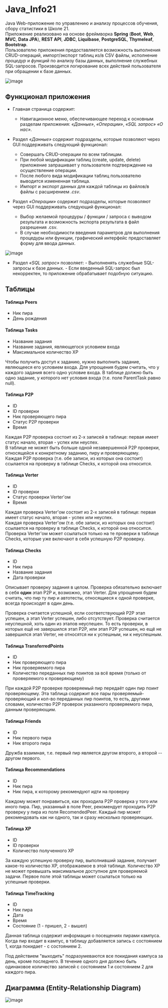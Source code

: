 # Java_Info21

Java Web-приложение по управлению и анализу процессов обучения, сбору статистики в Школе 21.\
Приложение реализовано на основе фреймворка **Spring** (**Boot**, **Web**, **MVC**, **Data JPA**), **REST API**, **JDBC**, **Liquibase**, **PostgreSQL**, **Thymeleaf**, **Bootstrap**.\
Пользователю приложения предоставляется возможность выполнения CRUD-операций, импорт/экспорт таблиц из/в CSV файлы, исполнение *процедур* и *функций* по анализу базы данных, выполнение служебных SQL-запросов.
Производится логирование всех действий пользователя при обращении к базе данных.

![image](materials/project-record.gif)


## Функционал приложения 

- Главная страница содержит:
    - Навигационное меню, обеспечивающее переход к основным разделам приложения: *«Данные»*, *«Операции»*, *«SQL запрос»*
      *«О нас»*.

- Раздел *«Данные»* содержит подразделы, которые позволяют через GUI поддерживать следующий функционал:
    - Совершать CRUD-операции по всем таблицам.
    - При любой модификации таблиц (create, update, delete) приложение запрашивает у пользователя подтверждение на осуществление операции.
    - После любого вида модификации таблиц пользователю выводится измененная таблица.
    - Импорт и экспорт данных для каждой таблицы из файлов/в файлы с расширением *.csv*.

- Раздел *«Операции»* содержит подразделы, которые позволяют через GUI поддерживать следующий функционал:
    - Выбор желаемой процедуры / функции / запроса с выводом результата и возможность экспорта результата в файл разрешения .csv.
    - В случае необходимости введения параметров для выполнения процедуры или функции, графический интерфейс предоставляет форму для ввода данных.

![image](materials/calls.png)

- Раздел *«SQL запрос»* позволяет:
      - Выполненять служебные SQL-запросы к базе данных.
      - Если введенный SQL-запрос был некорректен, то приложение обрабатывает подобную ситуацию.
  

## Таблицы

#### Таблица Peers

- Ник пира
- День рождения

#### Таблица Tasks

- Название задания
- Название задания, являющегося условием входа
- Максимальное количество XP

Чтобы получить доступ к заданию, нужно выполнить задание, являющееся его условием входа.
Для упрощения будем считать, что у каждого задания всего одно условие входа.
В таблице должно быть одно задание, у которого нет условия входа (т.е. поле ParentTask равно null).

#### Таблица P2P

- ID
- ID проверки
- Ник проверяющего пира
- Статус P2P проверки
- Время

Каждая P2P проверка состоит из 2-х записей в таблице: первая имеет статус начало, вторая - успех или неуспех. \
В таблице не может быть больше одной незавершенной P2P проверки, относящейся к конкретному заданию, пиру и проверяющему. \
Каждая P2P проверка (т.е. обе записи, из которых она состоит) ссылается на проверку в таблице Checks, к которой она относится.

#### Таблица Verter

- ID
- ID проверки
- Статус проверки Verter'ом
- Время

Каждая проверка Verter'ом состоит из 2-х записей в таблице: первая имеет статус начало, вторая - успех или неуспех. \
Каждая проверка Verter'ом (т.е. обе записи, из которых она состоит) ссылается на проверку в таблице Checks, к которой она относится. \
Проверка Verter'ом может ссылаться только на те проверки в таблице Checks, которые уже включают в себя успешную P2P проверку.

#### Таблица Checks

- ID
- Ник пира
- Название задания
- Дата проверки

Описывает проверку задания в целом. Проверка обязательно включает в себя **один** этап P2P и, возможно, этап Verter.
Для упрощения будем считать, что пир ту пир и автотесты, относящиеся к одной проверке, всегда происходят в один день.

Проверка считается успешной, если соответствующий P2P этап успешен, а этап Verter успешен, либо отсутствует.
Проверка считается неуспешной, хоть один из этапов неуспешен.
То есть проверки, в которых ещё не завершился этап P2P, или этап P2P успешен, но ещё не завершился этап Verter, не относятся ни к успешным, ни к неуспешным.

#### Таблица TransferredPoints

- ID
- Ник проверяющего пира
- Ник проверяемого пира
- Количество переданных пир поинтов за всё время (только от проверяемого к проверяющему)

При каждой P2P проверке проверяемый пир передаёт один пир поинт проверяющему.
Эта таблица содержит все пары проверяемый-проверяющий и кол-во переданных пир поинтов, то есть,
другими словами, количество P2P проверок указанного проверяемого пира, данным проверяющим.

#### Таблица Friends

- ID
- Ник первого пира
- Ник второго пира

Дружба взаимная, т.е. первый пир является другом второго, а второй -- другом первого.

#### Таблица Recommendations

- ID
- Ник пира
- Ник пира, к которому рекомендуют идти на проверку

Каждому может понравиться, как проходила P2P проверка у того или иного пира.
Пир, указанный в поле Peer, рекомендует проходить P2P проверку у пира из поля RecomendedPeer.
Каждый пир может рекомендовать как ни одного, так и сразу несколько проверяющих.

#### Таблица XP

- ID
- ID проверки
- Количество полученного XP

За каждую успешную проверку пир, выполнивший задание, получает какое-то количество XP, отображаемое в этой таблице.
Количество XP не может превышать максимальное доступное для проверяемой задачи.
Первое поле этой таблицы может ссылаться только на успешные проверки.

#### Таблица TimeTracking

- ID
- Ник пира
- Дата
- Время
- Состояние (1 - пришел, 2 - вышел)

Данная таблица содержит информация о посещениях пирами кампуса.
Когда пир входит в кампус, в таблицу добавляется запись с состоянием 1, когда покидает - с состоянием 2.

Под действием "выходить" подразумеваются все покидания кампуса за день, кроме последнего.
В течение одного дня должно быть одинаковое количество записей с состоянием 1 и состоянием 2 для каждого пира.

## Диаграмма (Entity-Relationship Diagram)

![image](materials/diagram.png)